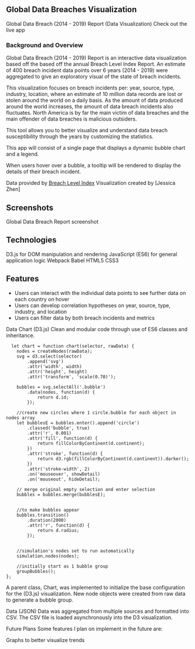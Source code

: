 ## Global Data Breaches Visualization 

Global Data Breach (2014 - 2019) Report (Data Visualization)
Check out the live app

### Background and Overview
Global Data Breach (2014 - 2019) Report is an interactive data visualization based off the based off the annual Breach Level Index Report. An estimate of 400 breach incident data points over 6 years (2014 - 2019) were 
aggregated to give an exploratory visual of the state of breach incidents.

This visualization focuses on breach incidents per: year, source, type, industry, location, where an estimate of 10 million data records are lost or stolen around the world on a daily basis.
As the amount of data produced around the world increases, the amount of data breach incidents also fluctuates. 
North America is by far the main victim of data breaches and the main offender of data breaches is malicious outsiders.

This tool allows you to better visualize and understand data breach susceptibility through the years by customizing the statistics.

This app will consist of a single page that displays a dynamic bubble chart and a legend.

When users hover over a bubble, a tooltip will be rendered to display the details of their breach incident.

Data provided by [Breach Level Index](https://breachlevelindex.com/) 
Visualization created by [Jessica Zhen] 

## Screenshots
Global Data Breach Report screenshot

## Technologies
D3.js for DOM manipulation and rendering
JavaScript (ES6) for general application logic
Webpack
Babel
HTML5
CSS3

## Features
* Users can interact with the individual data points to see further data on each country on hover
* Users can develop correlation hypotheses on year, source, type, industry, and location
* Users can filter data by both breach incidents and metrics 


Data Chart (D3.js)
Clean and modular code through use of ES6 classes and inheritance.
        


      let chart = function chart(selector, rawData) {
        nodes = createNodes(rawData);
        svg = d3.select(selector)
            .append('svg')
            .attr('width', width)
            .attr('height', height)
            .attr('transform', 'scale(0.70)');

        bubbles = svg.selectAll('.bubble')
            .data(nodes, function(d) { 
                return d.id; 
            });

        //create new circles where 1 circle.bubble for each object in nodes array
        let bubblesE = bubbles.enter().append('circle')
            .classed('bubble', true)
            .attr('r', 0.001)
            .attr('fill', function(d) { 
                return fillColorByContinent(d.continent); 
            })
            .attr('stroke', function(d) { 
                return d3.rgb(fillColorByContinent(d.continent)).darker(); 
            })
            .attr('stroke-width', 2)
            .on('mouseover', showDetail)
            .on('mouseout', hideDetail);

        // merge original empty selection and enter selection
        bubbles = bubbles.merge(bubblesE);


        //to make bubbles appear
        bubbles.transition()
            .duration(2000)
            .attr('r', function(d) { 
                return d.radius; 
            });


        //simulation's nodes set to run automatically
        simulation.nodes(nodes);

        //initially start as 1 bubble group
        groupBubbles();
    };

A parent class, Chart, was implemented to initialize the base configuration for the (D3.js) visualization. New node objects were created from raw data to generate a bubble group.



Data (JSON)
Data was aggregated from multiple sources and formatted into CSV. The CSV file is loaded asynchronously into the D3 visualization.


Future Plans
Some features I plan on implement in the future are:

Graphs to better visualize trends 


